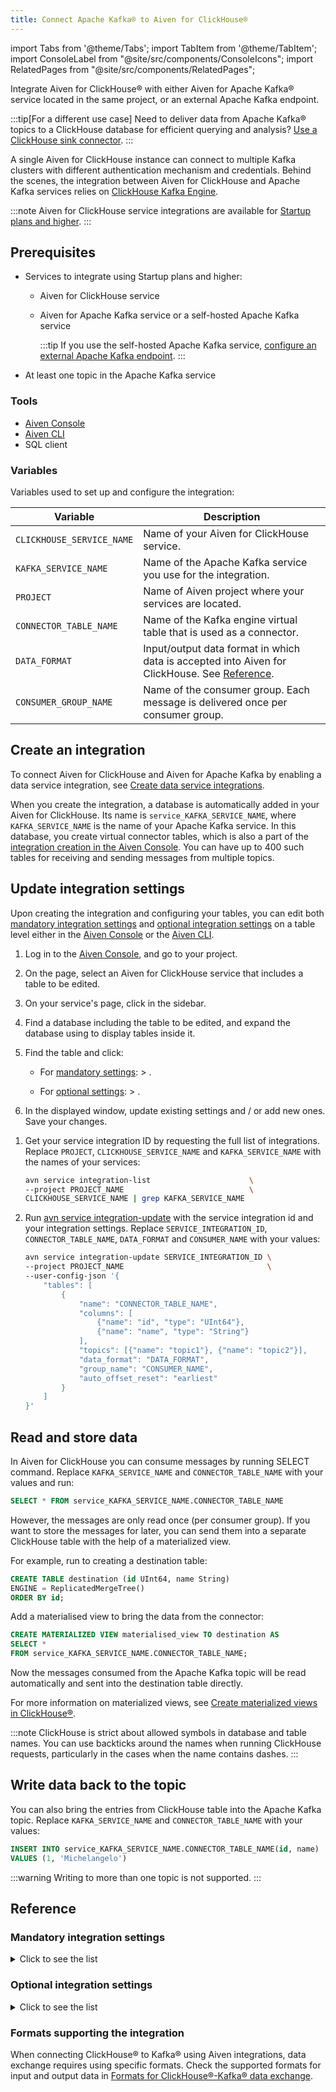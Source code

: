 ```yaml
---
title: Connect Apache Kafka® to Aiven for ClickHouse®
---
```


import Tabs from '@theme/Tabs';
import TabItem from '@theme/TabItem';
import ConsoleLabel from "@site/src/components/ConsoleIcons";
import RelatedPages from "@site/src/components/RelatedPages";

Integrate Aiven for ClickHouse® with either Aiven for Apache Kafka® service located in the same project, or an external Apache Kafka endpoint.

:::tip[For a different use case]
Need to deliver data from Apache Kafka® topics to a ClickHouse database for efficient querying
and analysis?
[Use a ClickHouse sink connector](/docs/products/kafka/kafka-connect/howto/clickhouse-sink-connector).
:::

A single Aiven for ClickHouse instance can connect to multiple Kafka clusters with
different authentication mechanism and credentials. Behind the scenes, the integration
between Aiven for ClickHouse and Apache Kafka services relies on
[ClickHouse Kafka Engine](https://clickhouse.com/docs/en/engines/table-engines/integrations/kafka/).

:::note
Aiven for ClickHouse service integrations are available for
[Startup plans and higher](https://aiven.io/pricing?product=clickhouse).
:::

## Prerequisites

-   Services to integrate using Startup plans and higher:
    -   Aiven for ClickHouse service
    -   Aiven for Apache Kafka service or a self-hosted Apache Kafka service

        :::tip
        If you use the self-hosted Apache Kafka service,
        [configure an external Apache Kafka endpoint](/docs/products/kafka/kafka-mirrormaker/howto/integrate-external-kafka-cluster#define-an-external-apache-kafka-service-integration-endpoint-via-aiven-console).
        :::

-   At least one topic in the Apache Kafka service

### Tools

-   [Aiven Console](https://console.aiven.io/)
-   [Aiven CLI](/docs/tools/cli)
-   SQL client

### Variables

Variables used to set up and configure the integration:

| Variable                  | Description                                                                                                |
| ------------------------- | ---------------------------------------------------------------------------------------------------------- |
| `CLICKHOUSE_SERVICE_NAME` | Name of your Aiven for ClickHouse service.                                                                 |
| `KAFKA_SERVICE_NAME`      | Name of the Apache Kafka service you use for the integration.                                              |
| `PROJECT`                 | Name of Aiven project where your services are located.                                                     |
| `CONNECTOR_TABLE_NAME`    | Name of the Kafka engine virtual table that is used as a connector.                                        |
| `DATA_FORMAT`             | Input/output data format in which data is accepted into Aiven for ClickHouse. See [Reference](#reference). |
| `CONSUMER_GROUP_NAME`     | Name of the consumer group. Each message is delivered once per consumer group.                             |

## Create an integration

To connect Aiven for ClickHouse and Aiven for Apache Kafka by enabling a
data service integration, see
[Create data service integrations](/docs/products/clickhouse/howto/data-service-integration#create-apache-kafka-integrations).

When you create the integration, a database is automatically added in your Aiven for
ClickHouse. Its name is `service_KAFKA_SERVICE_NAME`, where `KAFKA_SERVICE_NAME` is the
name of your Apache Kafka service. In this database, you create virtual connector tables,
which is also a part of the
[integration creation in the Aiven Console](/docs/products/clickhouse/howto/data-service-integration#create-apache-kafka-integrations).
You can have up to 400 such tables for receiving and sending messages from multiple topics.

## Update integration settings

Upon creating the integration and configuring your tables, you can edit both
[mandatory integration settings](/docs/products/clickhouse/howto/integrate-kafka#mandatory-integration-settings)
and
[optional integration settings](/docs/products/clickhouse/howto/integrate-kafka#optional-integration-settings)
on a table level either in the [Aiven Console](https://console.aiven.io/) or the
[Aiven CLI](/docs/tools/cli).

<Tabs groupId="group1">
<TabItem value="gui" label="Console" default>

1.  Log in to the [Aiven Console](https://console.aiven.io/), and go to your project.
1.  On the <ConsoleLabel name="Services"/> page, select an Aiven for ClickHouse service
    that includes a table to be edited.
1.  On your service's page, click <ConsoleLabel name="databasesandtables"/> in the
    sidebar.
1.  Find a database including the table to be edited, and expand the database using
    <ConsoleLabel name="downarrow"/> to display tables inside it.
1.  Find the table and click:

    - For
      [mandatory settings](/docs/products/clickhouse/howto/integrate-kafka#mandatory-integration-settings):
      <ConsoleLabel name="actions"/> >
      <ConsoleLabel name="edittable"/>.

    - For
      [optional settings](/docs/products/clickhouse/howto/integrate-kafka#optional-integration-settings):
      <ConsoleLabel name="actions"/> >
      <ConsoleLabel name="advancedconfiguration"/>.

1.  In the displayed window, update existing settings and / or add new ones. Save your
    changes.

</TabItem>
<TabItem value="cli" label="CLI">

1.  Get your service integration ID by requesting the full list of integrations. Replace
    `PROJECT`, `CLICKHOUSE_SERVICE_NAME` and `KAFKA_SERVICE_NAME` with the names of your
    services:

     ```bash
     avn service integration-list                      \
     --project PROJECT_NAME                            \
     CLICKHOUSE_SERVICE_NAME | grep KAFKA_SERVICE_NAME
     ```

1.  Run
    [avn service integration-update](/docs/tools/cli/service/integration#avn%20service%20integration-update)
    with the service integration id and your integration settings. Replace
    `SERVICE_INTEGRATION_ID`, `CONNECTOR_TABLE_NAME`, `DATA_FORMAT` and `CONSUMER_NAME`
    with your values:

    ```bash {6-14}
    avn service integration-update SERVICE_INTEGRATION_ID \
    --project PROJECT_NAME                                \
    --user-config-json '{
        "tables": [
            {
                "name": "CONNECTOR_TABLE_NAME",
                "columns": [
                    {"name": "id", "type": "UInt64"},
                    {"name": "name", "type": "String"}
                ],
                "topics": [{"name": "topic1"}, {"name": "topic2"}],
                "data_format": "DATA_FORMAT",
                "group_name": "CONSUMER_NAME",
                "auto_offset_reset": "earliest"
            }
        ]
    }'
    ```

</TabItem>
</Tabs>

## Read and store data

In Aiven for ClickHouse you can consume messages by running SELECT
command. Replace `KAFKA_SERVICE_NAME` and `CONNECTOR_TABLE_NAME` with
your values and run:

```sql
SELECT * FROM service_KAFKA_SERVICE_NAME.CONNECTOR_TABLE_NAME
```

However, the messages are only read once (per consumer group). If you
want to store the messages for later, you can send them into a separate
ClickHouse table with the help of a materialized view.

For example, run to creating a destination table:

```sql
CREATE TABLE destination (id UInt64, name String)
ENGINE = ReplicatedMergeTree()
ORDER BY id;
```

Add a materialised view to bring the data from the connector:

```sql
CREATE MATERIALIZED VIEW materialised_view TO destination AS
SELECT *
FROM service_KAFKA_SERVICE_NAME.CONNECTOR_TABLE_NAME;
```

Now the messages consumed from the Apache Kafka topic will be read
automatically and sent into the destination table directly.

For more information on materialized views, see
[Create materialized views in ClickHouse®](/docs/products/clickhouse/howto/materialized-views).

:::note
ClickHouse is strict about allowed symbols in database and table names.
You can use backticks around the names when running ClickHouse requests,
particularly in the cases when the name contains dashes.
:::

## Write data back to the topic

You can also bring the entries from ClickHouse table into the Apache
Kafka topic. Replace `KAFKA_SERVICE_NAME` and `CONNECTOR_TABLE_NAME`
with your values:

```sql
INSERT INTO service_KAFKA_SERVICE_NAME.CONNECTOR_TABLE_NAME(id, name)
VALUES (1, 'Michelangelo')
```

:::warning
Writing to more than one topic is not supported.
:::

## Reference

### Mandatory integration settings

<details><summary>
Click to see the list
</summary>
-   `name` - name of the connector table
-   `columns` - array of columns with names and types
-   `topics` - array of topics to pull data from
-   `data_format` - format for input data
    ([see supported formats](/docs/products/clickhouse/reference/supported-input-output-formats))
-   `group_name` - consumer group name to be created on your behalf
</details>

### Optional integration settings

<details><summary>
Click to see the list
</summary>
| Name                                    | Type      | Description                                                                                                                     | Default    | Example      | Allowed values / Range                                          |
|---------------------------------------- |-----------|---------------------------------------------------------------------------------------------------------------------------------|------------|--------------|-----------------------------------------------------------------|
| `auto_offset_reset`                     | string    | Action to take when there is no initial offset in offset store or the desired offset is out of range                            | `earliest` | `latest`     | `smallest`, `earliest`, `beginning`, `largest`, `latest`, `end` |
| `date_time_input_format`                | string    | Method to read `DateTime` from text input formats                                                                               | `basic`    | `best_effort`| `basic`, `best_effort`, `best_effort_us`                        |
| `handle_error_mode`                     | string    | How to handle errors for Kafka engine                                                                                           | `default`  | `stream`     | `default`, `stream`                                             |
| `max_block_size`                        | integer   | Number of rows collected by polls for flushing data from Kafka                                                                  | `0`        | `100000`     | `0` - `1_000_000_000`                                           |
| `max_rows_per_message`                  | integer   | Maximum number of rows produced in one Kafka message for row-based formats                                                      | `1`        | `100000`     | `1` - `1_000_000_000`                                           |
| `num_consumers`                         | integer   | Number of consumers per table per replica                                                                                       | `1`        | `4`          | `1` - `10`                                                      |
| `poll_max_batch_size`                   | integer   | Maximum amount of messages to be polled in a single Kafka poll                                                                  | `0`        | `10000`      | `0` - `1_000_000_000`                                           |
| `poll_max_timeout_ms`                   | integer   | Timeout in milliseconds for a single poll from Kafka. Defaults to `stream_flush_interval_ms` (500 ms).                          | `0`        | `1000`       | `0` - `30_000`                                                  |
| `skip_broken_messages`                  | integer   | Skip at least this number of broken messages from Kafka topic per block                                                         | `0`        | `10000`      | `0` - `1_000_000_000`                                           |
| `thread_per_consumer`                   | boolean   | Provide an independent thread for each consumer. All consumers run in the same thread by default.                               | `false`    | `true`       | `true`, `false`                                                 |
| `producer_batch_size`                   | integer   | Max size in bytes of a batch of messages sent to Kafka. If exceeded, the batch is sent.                                         | `1000000`  | `1000000`    | `0` - `2_147_483_647`                                           |
| `producer_batch_num_messages`           | integer   | Max number of messages in a batch sent to Kafka. If exceeded, the batch is sent.                                                | `10000`    | `10000`      | `1` - `1_000_000`                                               |
| `producer_compression_codec`            | string    | Compression codec to use for Kafka producer                                                                                     | `none`     | `zstd`       | `none`, `gzip`, `lz4`, `snappy`, `zstd`                         |
| `producer_compression_level`            | integer   | Compression level for Kafka producer. Range depends on algorithm: [0-9] for `gzip`, [0-12] for `lz4`, only 0 for `snappy`, -1=default | `-1`       | `5`          | `-1` - `12`                                                     |
| `producer_linger_ms`                    | integer   | Time in ms to wait for additional messages before sending a batch. If exceeded, the batch is sent.                              | `5`        | `5`          | `0` - `900_000`                                                 |
| `producer_queue_buffering_max_messages` | integer   | Max number of messages to buffer before sending. Max messages in producer queue.                                                | `100000`   | `100000`     | `0` - `2_147_483_647`                                           |
| `producer_queue_buffering_max_kbytes`   | integer   | Max size of buffer in kilobytes before sending. Max size of producer queue in kB.                                               | `1048576`  | `1048576`    | `0` - `2_147_483_647`                                           |
| `producer_request_required_acks`        | integer   | Number of acknowledgments required from Kafka brokers for a message to be considered successful                                 | `-1`       | `1`          | `-1` - `1000`                                                   |
</details>

### Formats supporting the integration

When connecting ClickHouse® to Kafka® using Aiven integrations, data
exchange requires using specific formats. Check the supported formats
for input and output data in
[Formats for ClickHouse®-Kafka® data exchange](/docs/products/clickhouse/reference/supported-input-output-formats).
